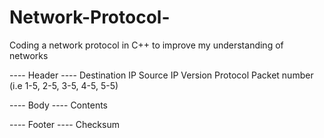 # Network-Protocol-
Coding a network protocol in C++ to improve my understanding of networks


---- Header ----
Destination IP
Source IP
Version
Protocol
Packet number (i.e 1-5, 2-5, 3-5, 4-5, 5-5)

---- Body ----
Contents

---- Footer ----
Checksum